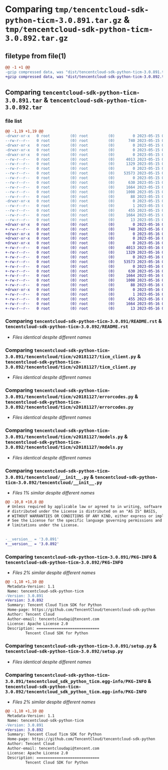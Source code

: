 # Comparing `tmp/tencentcloud-sdk-python-ticm-3.0.891.tar.gz` & `tmp/tencentcloud-sdk-python-ticm-3.0.892.tar.gz`

## filetype from file(1)

```diff
@@ -1 +1 @@
-gzip compressed data, was "dist/tencentcloud-sdk-python-ticm-3.0.891.tar", last modified: Mon May 15 04:42:07 2023, max compression
+gzip compressed data, was "dist/tencentcloud-sdk-python-ticm-3.0.892.tar", last modified: Tue May 16 00:48:00 2023, max compression
```

## Comparing `tencentcloud-sdk-python-ticm-3.0.891.tar` & `tencentcloud-sdk-python-ticm-3.0.892.tar`

### file list

```diff
@@ -1,19 +1,19 @@
-drwxr-xr-x   0 root         (0) root         (0)        0 2023-05-15 04:42:07.000000 tencentcloud-sdk-python-ticm-3.0.891/
--rw-r--r--   0 root         (0) root         (0)      740 2023-05-15 04:42:07.000000 tencentcloud-sdk-python-ticm-3.0.891/README.rst
-drwxr-xr-x   0 root         (0) root         (0)        0 2023-05-15 04:42:07.000000 tencentcloud-sdk-python-ticm-3.0.891/tencentcloud/
-drwxr-xr-x   0 root         (0) root         (0)        0 2023-05-15 04:42:07.000000 tencentcloud-sdk-python-ticm-3.0.891/tencentcloud/ticm/
-drwxr-xr-x   0 root         (0) root         (0)        0 2023-05-15 04:42:07.000000 tencentcloud-sdk-python-ticm-3.0.891/tencentcloud/ticm/v20181127/
--rw-r--r--   0 root         (0) root         (0)     4013 2023-05-15 04:42:07.000000 tencentcloud-sdk-python-ticm-3.0.891/tencentcloud/ticm/v20181127/ticm_client.py
--rw-r--r--   0 root         (0) root         (0)     1329 2023-05-15 04:42:07.000000 tencentcloud-sdk-python-ticm-3.0.891/tencentcloud/ticm/v20181127/errorcodes.py
--rw-r--r--   0 root         (0) root         (0)        0 2023-05-15 04:42:07.000000 tencentcloud-sdk-python-ticm-3.0.891/tencentcloud/ticm/v20181127/__init__.py
--rw-r--r--   0 root         (0) root         (0)    53573 2023-05-15 04:42:07.000000 tencentcloud-sdk-python-ticm-3.0.891/tencentcloud/ticm/v20181127/models.py
--rw-r--r--   0 root         (0) root         (0)        0 2023-05-15 04:42:07.000000 tencentcloud-sdk-python-ticm-3.0.891/tencentcloud/ticm/__init__.py
--rw-r--r--   0 root         (0) root         (0)      630 2023-05-15 04:42:07.000000 tencentcloud-sdk-python-ticm-3.0.891/tencentcloud/__init__.py
--rw-r--r--   0 root         (0) root         (0)     1664 2023-05-15 04:42:07.000000 tencentcloud-sdk-python-ticm-3.0.891/PKG-INFO
--rw-r--r--   0 root         (0) root         (0)     1008 2023-05-15 04:42:07.000000 tencentcloud-sdk-python-ticm-3.0.891/setup.py
--rw-r--r--   0 root         (0) root         (0)       88 2023-05-15 04:42:07.000000 tencentcloud-sdk-python-ticm-3.0.891/setup.cfg
-drwxr-xr-x   0 root         (0) root         (0)        0 2023-05-15 04:42:07.000000 tencentcloud-sdk-python-ticm-3.0.891/tencentcloud_sdk_python_ticm.egg-info/
--rw-r--r--   0 root         (0) root         (0)        1 2023-05-15 04:42:07.000000 tencentcloud-sdk-python-ticm-3.0.891/tencentcloud_sdk_python_ticm.egg-info/dependency_links.txt
--rw-r--r--   0 root         (0) root         (0)      455 2023-05-15 04:42:07.000000 tencentcloud-sdk-python-ticm-3.0.891/tencentcloud_sdk_python_ticm.egg-info/SOURCES.txt
--rw-r--r--   0 root         (0) root         (0)     1664 2023-05-15 04:42:07.000000 tencentcloud-sdk-python-ticm-3.0.891/tencentcloud_sdk_python_ticm.egg-info/PKG-INFO
--rw-r--r--   0 root         (0) root         (0)       13 2023-05-15 04:42:07.000000 tencentcloud-sdk-python-ticm-3.0.891/tencentcloud_sdk_python_ticm.egg-info/top_level.txt
+drwxr-xr-x   0 root         (0) root         (0)        0 2023-05-16 00:48:00.000000 tencentcloud-sdk-python-ticm-3.0.892/
+-rw-r--r--   0 root         (0) root         (0)      740 2023-05-16 00:48:00.000000 tencentcloud-sdk-python-ticm-3.0.892/README.rst
+drwxr-xr-x   0 root         (0) root         (0)        0 2023-05-16 00:48:00.000000 tencentcloud-sdk-python-ticm-3.0.892/tencentcloud/
+drwxr-xr-x   0 root         (0) root         (0)        0 2023-05-16 00:48:00.000000 tencentcloud-sdk-python-ticm-3.0.892/tencentcloud/ticm/
+drwxr-xr-x   0 root         (0) root         (0)        0 2023-05-16 00:48:00.000000 tencentcloud-sdk-python-ticm-3.0.892/tencentcloud/ticm/v20181127/
+-rw-r--r--   0 root         (0) root         (0)     4013 2023-05-16 00:48:00.000000 tencentcloud-sdk-python-ticm-3.0.892/tencentcloud/ticm/v20181127/ticm_client.py
+-rw-r--r--   0 root         (0) root         (0)     1329 2023-05-16 00:48:00.000000 tencentcloud-sdk-python-ticm-3.0.892/tencentcloud/ticm/v20181127/errorcodes.py
+-rw-r--r--   0 root         (0) root         (0)        0 2023-05-16 00:48:00.000000 tencentcloud-sdk-python-ticm-3.0.892/tencentcloud/ticm/v20181127/__init__.py
+-rw-r--r--   0 root         (0) root         (0)    53573 2023-05-16 00:48:00.000000 tencentcloud-sdk-python-ticm-3.0.892/tencentcloud/ticm/v20181127/models.py
+-rw-r--r--   0 root         (0) root         (0)        0 2023-05-16 00:48:00.000000 tencentcloud-sdk-python-ticm-3.0.892/tencentcloud/ticm/__init__.py
+-rw-r--r--   0 root         (0) root         (0)      630 2023-05-16 00:48:00.000000 tencentcloud-sdk-python-ticm-3.0.892/tencentcloud/__init__.py
+-rw-r--r--   0 root         (0) root         (0)     1664 2023-05-16 00:48:00.000000 tencentcloud-sdk-python-ticm-3.0.892/PKG-INFO
+-rw-r--r--   0 root         (0) root         (0)     1008 2023-05-16 00:48:00.000000 tencentcloud-sdk-python-ticm-3.0.892/setup.py
+-rw-r--r--   0 root         (0) root         (0)       88 2023-05-16 00:48:00.000000 tencentcloud-sdk-python-ticm-3.0.892/setup.cfg
+drwxr-xr-x   0 root         (0) root         (0)        0 2023-05-16 00:48:00.000000 tencentcloud-sdk-python-ticm-3.0.892/tencentcloud_sdk_python_ticm.egg-info/
+-rw-r--r--   0 root         (0) root         (0)        1 2023-05-16 00:48:00.000000 tencentcloud-sdk-python-ticm-3.0.892/tencentcloud_sdk_python_ticm.egg-info/dependency_links.txt
+-rw-r--r--   0 root         (0) root         (0)      455 2023-05-16 00:48:00.000000 tencentcloud-sdk-python-ticm-3.0.892/tencentcloud_sdk_python_ticm.egg-info/SOURCES.txt
+-rw-r--r--   0 root         (0) root         (0)     1664 2023-05-16 00:48:00.000000 tencentcloud-sdk-python-ticm-3.0.892/tencentcloud_sdk_python_ticm.egg-info/PKG-INFO
+-rw-r--r--   0 root         (0) root         (0)       13 2023-05-16 00:48:00.000000 tencentcloud-sdk-python-ticm-3.0.892/tencentcloud_sdk_python_ticm.egg-info/top_level.txt
```

### Comparing `tencentcloud-sdk-python-ticm-3.0.891/README.rst` & `tencentcloud-sdk-python-ticm-3.0.892/README.rst`

 * *Files identical despite different names*

### Comparing `tencentcloud-sdk-python-ticm-3.0.891/tencentcloud/ticm/v20181127/ticm_client.py` & `tencentcloud-sdk-python-ticm-3.0.892/tencentcloud/ticm/v20181127/ticm_client.py`

 * *Files identical despite different names*

### Comparing `tencentcloud-sdk-python-ticm-3.0.891/tencentcloud/ticm/v20181127/errorcodes.py` & `tencentcloud-sdk-python-ticm-3.0.892/tencentcloud/ticm/v20181127/errorcodes.py`

 * *Files identical despite different names*

### Comparing `tencentcloud-sdk-python-ticm-3.0.891/tencentcloud/ticm/v20181127/models.py` & `tencentcloud-sdk-python-ticm-3.0.892/tencentcloud/ticm/v20181127/models.py`

 * *Files identical despite different names*

### Comparing `tencentcloud-sdk-python-ticm-3.0.891/tencentcloud/__init__.py` & `tencentcloud-sdk-python-ticm-3.0.892/tencentcloud/__init__.py`

 * *Files 1% similar despite different names*

```diff
@@ -10,8 +10,8 @@
 # Unless required by applicable law or agreed to in writing, software
 # distributed under the License is distributed on an "AS IS" BASIS,
 # WITHOUT WARRANTIES OR CONDITIONS OF ANY KIND, either express or implied.
 # See the License for the specific language governing permissions and
 # limitations under the License.
 
 
-__version__ = '3.0.891'
+__version__ = '3.0.892'
```

### Comparing `tencentcloud-sdk-python-ticm-3.0.891/PKG-INFO` & `tencentcloud-sdk-python-ticm-3.0.892/PKG-INFO`

 * *Files 2% similar despite different names*

```diff
@@ -1,10 +1,10 @@
 Metadata-Version: 1.1
 Name: tencentcloud-sdk-python-ticm
-Version: 3.0.891
+Version: 3.0.892
 Summary: Tencent Cloud Ticm SDK for Python
 Home-page: https://github.com/TencentCloud/tencentcloud-sdk-python
 Author: Tencent Cloud
 Author-email: tencentcloudapi@tencent.com
 License: Apache License 2.0
 Description: ============================
         Tencent Cloud SDK for Python
```

### Comparing `tencentcloud-sdk-python-ticm-3.0.891/setup.py` & `tencentcloud-sdk-python-ticm-3.0.892/setup.py`

 * *Files identical despite different names*

### Comparing `tencentcloud-sdk-python-ticm-3.0.891/tencentcloud_sdk_python_ticm.egg-info/PKG-INFO` & `tencentcloud-sdk-python-ticm-3.0.892/tencentcloud_sdk_python_ticm.egg-info/PKG-INFO`

 * *Files 2% similar despite different names*

```diff
@@ -1,10 +1,10 @@
 Metadata-Version: 1.1
 Name: tencentcloud-sdk-python-ticm
-Version: 3.0.891
+Version: 3.0.892
 Summary: Tencent Cloud Ticm SDK for Python
 Home-page: https://github.com/TencentCloud/tencentcloud-sdk-python
 Author: Tencent Cloud
 Author-email: tencentcloudapi@tencent.com
 License: Apache License 2.0
 Description: ============================
         Tencent Cloud SDK for Python
```

